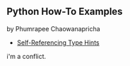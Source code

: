 ## Python How-To Examples

by Phumrapee Chaowanapricha

* [Self-Referencing Type Hints](self-referencing-hints.md)


i'm a conflict.
